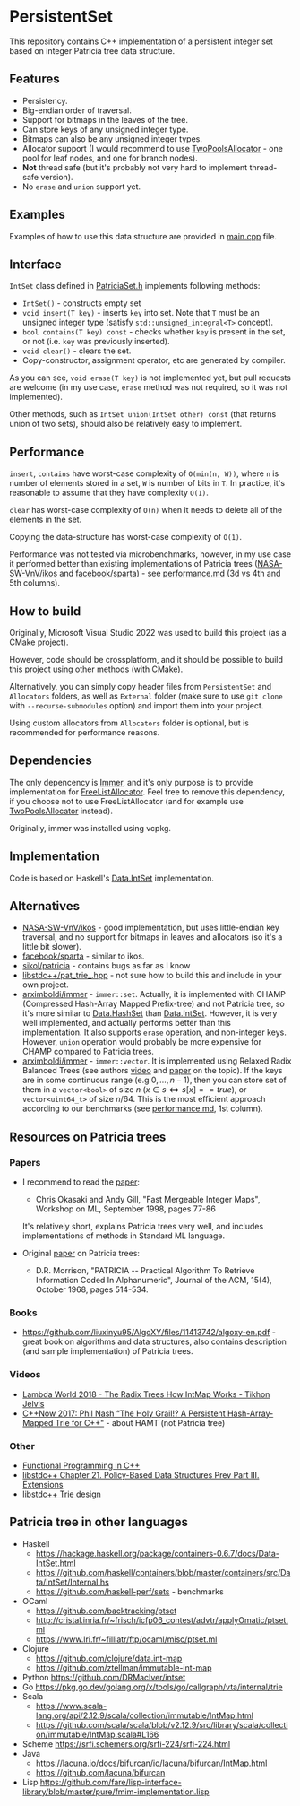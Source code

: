 # PersistentSet

This repository contains C++ implementation of a persistent integer set based on integer Patricia tree data structure.

## Features
- Persistency.
- Big-endian order of traversal.
- Support for bitmaps in the leaves of the tree.
- Can store keys of any unsigned integer type.
- Bitmaps can also be any unsigned integer types.
- Allocator support (I would recommend to use [TwoPoolsAllocator](Allocators/TwoPoolsAllocator.h) - one pool for leaf nodes, and one for branch nodes).
- **Not** thread safe (but it's probably not very hard to implement thread-safe version).
- No `erase` and `union` support yet.

## Examples

Examples of how to use this data structure are provided in [main.cpp](main.cpp) file.

## Interface

`IntSet` class defined in [PatriciaSet.h](PersistentSet/PatriciaSet.h) implements following methods:

- `IntSet()` - constructs empty set
- `void insert(T key)` - inserts `key` into set. Note that `T` must be an unsigned integer type (satisfy `std::unsigned_integral<T>` concept).
- `bool contains(T key) const` - checks whether `key` is present in the set, or not (i.e. `key` was previously inserted).
- `void clear()` - clears the set.
- Copy-constructor, assignment operator, etc are generated by compiler.

As you can see, `void erase(T key)` is not implemented yet, but pull requests are welcome (in my use case, `erase` method was not required, so it was not implemented).

Other methods, such as `IntSet union(IntSet other) const` (that returns union of two sets), should also be relatively easy to implement.

## Performance
`insert`, `contains` have worst-case complexity of `O(min(n, W))`, where `n` is number of elements stored in a set, `W` is number of bits in `T`. In practice, it's reasonable to assume that they have complexity `O(1)`.

`clear` has worst-case complexity of `O(n)` when it needs to delete all of the elements in the set.

Copying the data-structure has worst-case complexity of `O(1)`.

Performance was not tested via microbenchmarks, however, in my use case it performed better than existing implementations of Patricia trees ([NASA-SW-VnV/ikos](https://github.com/NASA-SW-VnV/ikos/tree/master/core/include/ikos/core/adt/patricia_tree) and [facebook/sparta](https://github.com/facebook/SPARTA/blob/main/include/PatriciaTreeCore.h)) - see [performance.md](https://github.com/asmorodinov/3DRoguelike/blob/master/performance.md#results) (3d vs 4th and 5th columns).

## How to build

Originally, Microsoft Visual Studio 2022 was used to build this project (as a CMake project).

However, code should be crossplatform, and it should be possible to build this project using other methods (with CMake).

Alternatively, you can simply copy header files from `PersistentSet` and `Allocators` folders, as well as `External` folder (make sure to use `git clone` with `--recurse-submodules` option) and import them into your project. 

Using custom allocators from `Allocators` folder is optional, but is recommended for performance reasons.

## Dependencies
The only depencency is [Immer](https://github.com/arximboldi/immer), and it's only purpose is to provide implementation for [FreeListAllocator](Allocators/FreeListAllocator.h). Feel free to remove this dependency, if you choose not to use FreeListAllocator (and for example use [TwoPoolsAllocator](Allocators/TwoPoolsAllocator.h) instead).

Originally, immer was installed using vcpkg.

## Implementation
Code is based on Haskell's [Data.IntSet](https://hackage.haskell.org/package/containers-0.6.7/docs/Data-IntSet.html) implementation.

## Alternatives
- [NASA-SW-VnV/ikos](https://github.com/NASA-SW-VnV/ikos/tree/master/core/include/ikos/core/adt/patricia_tree) - good implementation, but uses little-endian key traversal, and no support for bitmaps in leaves and allocators (so it's a little bit slower).
- [facebook/sparta](https://github.com/facebook/SPARTA/blob/main/include/PatriciaTreeCore.h) - similar to ikos.
- [sikol/patricia](https://github.com/sikol/patricia) - contains bugs as far as I know
- [libstdc++/pat_trie_.hpp](https://gcc.gnu.org/onlinedocs/gcc-4.9.2/libstdc++/api/a01084_source.html) - not sure how to build this and include in your own project.
- [arximboldi/immer](https://github.com/arximboldi/immer) - `immer::set`. Actually, it is implemented with CHAMP (Compressed Hash-Array Mapped Prefix-tree) and not Patricia tree, so it's more similar to [Data.HashSet](https://hackage.haskell.org/package/unordered-containers-0.2.19.1/docs/Data-HashSet.html) than [Data.IntSet](https://hackage.haskell.org/package/containers-0.6.7/docs/Data-IntSet.html). However, it is very well implemented, and actually performs better than this implementation. It also supports `erase` operation, and non-integer keys. However, `union` operation would probably be more expensive for CHAMP compared to Patricia trees.
- [arximboldi/immer](https://github.com/arximboldi/immer) - `immer::vector`. It is implemented using Relaxed Radix Balanced Trees (see authors [video](https://youtu.be/y_m0ce1rzRI) and [paper](https://dl.acm.org/doi/pdf/10.1145/3110260) on the topic). If the keys are in some continuous range (e.g $0, \ldots, n - 1$), then you can store set of them in a `vector<bool>` of size $n$ ($x \in s \iff s[x] == true$), or `vector<uint64_t>` of size $n / 64$. This is the most efficient approach according to our benchmarks (see [performance.md](https://github.com/asmorodinov/3DRoguelike/blob/master/performance.md#results), 1st column).

## Resources on Patricia trees

### Papers

- I recommend to read the [paper](http://web.archive.org/web/20080916143459/https://citeseerx.ist.psu.edu/viewdoc/summary?doi=10.1.1.37.5452):
  - Chris Okasaki and Andy Gill, "Fast Mergeable Integer Maps", Workshop on ML, September 1998, pages 77-86

  It's relatively short, explains Patricia trees very well, and includes implementations of methods in Standard ML language.

- Original [paper](https://dl.acm.org/doi/10.1145/321479.321481) on Patricia trees:
  - D.R. Morrison, "PATRICIA -- Practical Algorithm To Retrieve Information Coded In Alphanumeric", Journal of the ACM, 15(4), October 1968, pages 514-534.

### Books

- https://github.com/liuxinyu95/AlgoXY/files/11413742/algoxy-en.pdf - great book on algorithms and data structures, also contains description (and sample implementation) of Patricia trees.

### Videos
- [Lambda World 2018 - The Radix Trees How IntMap Works - Tikhon Jelvis](https://youtu.be/0udjkEiCjog)
- [C++Now 2017: Phil Nash “The Holy Grail!? A Persistent Hash-Array-Mapped Trie for C++"](https://youtu.be/WT9kmIE3Uis) - about HAMT (not Patricia tree)

### Other
- [Functional Programming in C++](https://github.com/graninas/cpp_functional_programming)
- [libstdc++ Chapter 21. Policy-Based Data Structures
Prev 	Part III.  Extensions](https://gcc.gnu.org/onlinedocs/libstdc++/manual/policy_data_structures.html)
- [libstdc++ Trie design](https://gcc.gnu.org/onlinedocs/libstdc++/manual/policy_data_structures_design.html#pbds.design.container.trie)

## Patricia tree in other languages
- Haskell
  - https://hackage.haskell.org/package/containers-0.6.7/docs/Data-IntSet.html
  - https://github.com/haskell/containers/blob/master/containers/src/Data/IntSet/Internal.hs
  - https://github.com/haskell-perf/sets - benchmarks
- OCaml 
  - https://github.com/backtracking/ptset
  - http://cristal.inria.fr/~frisch/icfp06_contest/advtr/applyOmatic/ptset.ml
  - https://www.lri.fr/~filliatr/ftp/ocaml/misc/ptset.ml
- Clojure 
  - https://github.com/clojure/data.int-map
  - https://github.com/ztellman/immutable-int-map
- Python https://github.com/DRMacIver/intset
- Go https://pkg.go.dev/golang.org/x/tools/go/callgraph/vta/internal/trie
- Scala 
  - https://www.scala-lang.org/api/2.12.9/scala/collection/immutable/IntMap.html
  - https://github.com/scala/scala/blob/v2.12.9/src/library/scala/collection/immutable/IntMap.scala#L166
- Scheme https://srfi.schemers.org/srfi-224/srfi-224.html
- Java 
  - https://lacuna.io/docs/bifurcan/io/lacuna/bifurcan/IntMap.html 
  - https://github.com/lacuna/bifurcan
- Lisp https://github.com/fare/lisp-interface-library/blob/master/pure/fmim-implementation.lisp
